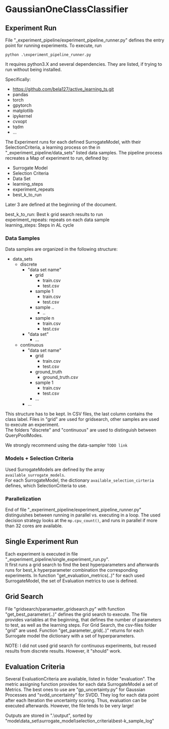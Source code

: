 # GaussianOneClassClassifier

## Experiment Run
File "_experiment_pipeline/experiment_pipeline_runner.py" defines the entry point for running experiments. 
To execute, run 
```console 
python .\experiment_pipeline_runner.py
```
It requires python3.X and several dependencies. They are listed, if trying to run without being installed. 

Specifically:
- https://github.com/bela127/active_learning_ts.git
- pandas
- torch
- gpytorch
- matplotlib
- ipykernel
- cvxopt
- tqdm
- ...


The Experiment runs for each defined SurrogateModel, with their SelectionCriteria, a learning process on the in "_experiment_pipeline/data_sets" listed data samples. The pipeline process recreates a Map of experiment to run, defined by:
- Surrogate Model
- Selection Criteria
- Data Set
- learning_steps
- experiment_repeats
- best_k_to_run

Later 3 are defined at the beginning of the document. 

best_k_to_run: Best k grid search results to run\
experiment_repeats: repeats on each data sample\
learning_steps: Steps in AL cycle

### Data Samples
Data samples are organized in the following structure:
- data_sets
  - discrete
    - "data set name"
      - grid
        - train.csv
        - test.csv
      - sample 1
        - train.csv
        - test.csv
      - sample ..
        - ..
      - sample n
        - train.csv
        - test.csv
    - "data set"
      - ...
  - continuous
    - "data set name"
      - grid
        - train.csv
        - test.csv
      - ground_truth
        - ground_truth.csv
      - sample 1
        - train.csv
        - test.csv
      - ...
    - ...

This structure has to be kept. In CSV files, the last column contains the class label. Files in "grid" are used for gridsearch, other samples are used to execute an experiment. \
The folders "discrete" and "continuous" are used to distinguish between QueryPoolModes. 

We strongly recommend using the data-sampler
```TODO link```

### Models + Selection Criteria
Used SurrogateModels are defined by the array ```available_surrogate_models```.\
For each SurrogateModel, the dictionary ```available_selection_cirteria``` defines, which SelectionCriteria to use.

### Parallelization
End of file "_experiment_pipeline/experiment_pipeline_runner.py" distinguishes between running in parallel vs. executing in a loop. The used decision strategy looks at the ```mp.cpu_count()```, and runs in parallel if more than 32 cores are available.


## Single Experiment Run
Each experiment is executed in file "_experiment_pipeline/single_experiment_run.py". \
It first runs a grid search to find the best hyperparameters and afterwards runs for best_k hyperparameter combination the corresponding experiments. 
In function "get_evaluation_metrics(..)" for each used SurrogateModel, the set of Evaluation metrics to use is defined. 

## Grid Search
File "gridsearch/paramaeter_gridsearch.py" with function "get_best_parameter(..)" defines the grid search to execute. The file provides variables at the beginning, that defines the number of parameters to test, as well as the learning steps. For Grid Search, the csv-files folder "grid" are used. Function "get_parameter_grid(..)" returns for each Surrogate model the dictionary with a set of hyperparameters. 

NOTE: I did not used grid search for continuous experiments, but reused results from discrete results. However, it "should" work. 

## Evaluation Criteria
Several EvaluationCriteria are available, listed in folder "evaluation". The metric assigning function provides for each data SurrogateModel a set of Metrics. The best ones to use are "gp_uncertainty.py" for Gaussian Processes and "svdd_uncertainty" for SVDD. They log for each data point after each Iteration the uncertainty scoring. Thus, evaluation can be executed afterwards. However, the file tends to be very large!

Outputs are stored in ".\output", sorted by "mode\data_set\surrogate_model\selection_criteria\best-k_sample_log"
